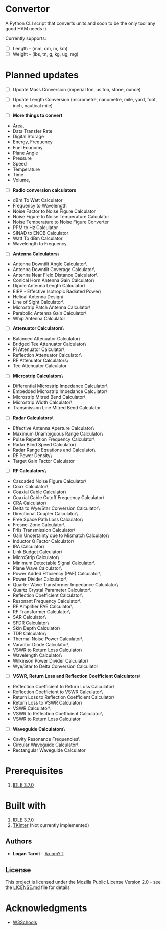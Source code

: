 # Convertor
A Python CLI script that converts units and soon to be the only tool any good HAM needs :)

Currently supports:

- [ ] Length - (mm, cm, m, km)
- [ ] Weight - (lbs, tn, g, kg, ug, mg)

# Planned updates

- [ ] Update Mass Conversion (imperial ton, us ton, stone, ounce)
- [ ] Update Length Conversion (micrometre, nanometre, mile, yard, foot, inch, nautical mile)

- [ ] **More things to convert**
* Area,
* Data Transfer Rate
* Digital Storage
* Energy, Frequency
* Fuel Economy
* Plane Angle
* Pressure
* Speed
* Temperature
* Time
* Volume,

- [ ] **Radio conversion calculators**
* dBm To Watt Calculator
* Frequency to Wavelength
* Noise Factor to Noise Figure Calculator
* Noise Figure to Noise Temperature Calculator
* Noise Temperature to Noise Figure Converter
* PPM to Hz Calculator
* SINAD to ENOB Calculator
* Watt To dBm Calculator
* Wavelength to Frequency

- [ ] **Antenna Calculators**\
* Antenna Downtilt Angle Calculator\
* Antenna Downtilt Coverage Calculator\
* Antenna Near Field Distance Calculator\
* Conical Horn Antenna Gain Calculator\
* Dipole Antenna Length Calculator\
* EIRP - Effective Isotropic Radiated Power\
* Helical Antenna Design\
* Line of Sight Calculator\
* Microstrip Patch Antenna Calculator\
* Parabolic Antenna Gain Calculator\
* Whip Antenna Calculator

- [ ] **Attenuator Calculators**\
* Balanced Attenuator Calculator\
* Bridged Tee Attenuator Calculator\
* Pi Attenuator Calculator\
* Reflection Attenuator Calculator\
* RF Attenuator Calculators\
* Tee Attenuator Calculator

- [ ] **Microstrip Calculators**\
* Differential Microstrip Impedance Calculator\
* Embedded Microstrip Impedance Calculator\
* Microstrip Mitred Bend Calculator\
* Microstrip Width Calculator\
* Transmission Line Mitred Bend Calculator

- [ ] **Radar Calculators**\
* Effective Antenna Aperture Calculator\
* Maximum Unambiguous Range Calculator\
* Pulse Repetition Frequency Calculator\
* Radar Blind Speed Calculator\
* Radar Range Equations and Calculator\
* RF Power Density\
* Target Gain Factor Calculator

- [ ] **RF Calculators**\
* Cascaded Noise Figure Calculator\
* Coax Calculator\
* Coaxial Cable Calculator\
* Coaxial Cable Cutoff Frequency Calculator\
* CRA Calculator\
* Delta to Wye/Star Conversion Calculator\
* Directional Coupler Calculator\
* Free Space Path Loss Calculator\
* Fresnel Zone Calculator\
* Friis Transmission Calculator\
* Gain Uncertainty due to Mismatch Calculator\
* Inductor Q Factor Calculator\
* IRA Calculator\
* Link Budget Calculator\
* MicroStrip Calculator\
* Minimum Detectable Signal Calculator\
* Plane Wave Calculator\
* Power Added Efficiency (PAE) Calculator\
* Power Divider Calculator\
* Quarter Wave Transformer Impedance Calculator\
* Quartz Crystal Parameter Calculator\
* Reflection Coefficient Calculator\
* Resonant Frequency Calculator\
* RF Amplifier PAE Calculator\
* RF Transformer Calculator\
* SAR Calculator\
* SFDR Calculator\
* Skin Depth Calculator\
* TDR Calculator\
* Thermal Noise Power Calculator\
* Varactor Diode Calculator\
* VSWR to Return Loss Calculator\
* Wavelength Calculator\
* Wilkinson Power Divider Calculator\
* Wye/Star to Delta Conversion Calculator

- [ ] **VSWR, Return Loss and Reflection Coefficient Calculators**\
* Reflection Coefficient to Return Loss Calculator\
* Reflection Coefficient to VSWR Calculator\
* Return Loss to Reflection Coefficient Calculator\
* Return Loss to VSWR Calculator\
* VSWR Calculator\
* VSWR to Reflection Coefficient Calculator\
* VSWR to Return Loss Calculator

- [ ] **Waveguide Calculators**\
* Cavity Resonance Frequencies\
* Circular Waveguide Calculator\
* Rectangular Waveguide Calculator

# Prerequisites

1) [IDLE 3.7.0](https://www.python.org/downloads/release/python-370/)

# Built with

1) [IDLE 3.7.0](https://www.python.org/downloads/release/python-370/)
2) [TKinter](https://wiki.python.org/moin/TkInter) (Not currently implemented)

## Authors

* **Logan Tarvit** - [AxiomYT](https://github.com/AxiomYT)

## License

This project is licensed under the Mozilla Public License Version 2.0 - see the [LICENSE.md](LICENSE.md) file for details

# Acknowledgments

* [W3Schools](https://www.w3schools.com/python/)
